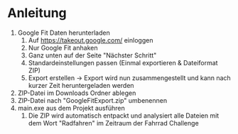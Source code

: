 # Anleitung

1. Google Fit Daten herunterladen 
   1. Auf https://takeout.google.com/ einloggen
   2. Nur Google Fit anhaken
   3. Ganz unten auf der Seite "Nächster Schritt"
   4. Standardeinstellungen passen (Einmal exportieren & Dateiformat ZIP) 
   5. Export erstellen -> Export wird nun zusammengestellt und kann nach kurzer Zeit heruntergeladen werden
2. ZIP-Datei im Downloads Ordner ablegen 
3. ZIP-Datei nach "GoogleFitExport.zip" umbenennen
4. main.exe aus dem Projekt ausführen
   1. Die ZIP wird automatisch entpackt und analysiert alle Dateien mit dem Wort "Radfahren" im Zeitraum der Fahrrad Challenge